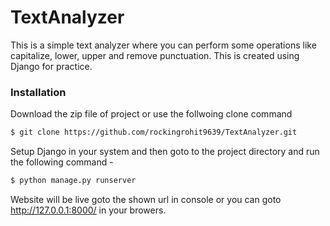 # TextAnalyzer
This is a simple text analyzer where you can perform some operations like capitalize, lower, upper and remove punctuation. This is created using Django for practice.
### Installation

Download the zip file of project or use the follwoing clone command
```sh
$ git clone https://github.com/rockingrohit9639/TextAnalyzer.git

```
Setup Django in your system and then goto to the project directory and run the following command -

```sh
$ python manage.py runserver 
```
Website will be live goto the shown url in console or you can goto http://127.0.0.1:8000/ in your browers.
